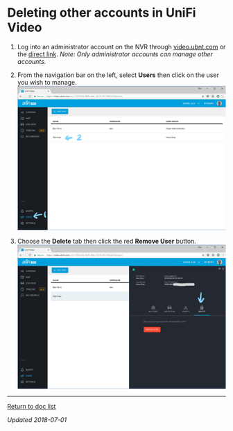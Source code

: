 # Deleting other accounts in UniFi Video

1. Log into an administrator account on the NVR through [video.ubnt.com](htttps://video.ubnt.com/) or the [direct link](https://cecvideo.gonzalezmethodist.org:7443). *Note: Only administrator accounts can manage other accounts.*
   

2. From the navigation bar on the left, select **Users** then click on the user you wish to manage.
   ![ufvguide-deleteaccount-1](UniFiVideo-DeleteAccount.assets/ufvguide-deleteaccount-1.png)
   

3. Choose the **Delete** tab then click the red **Remove User** button.
   ![ufvguide-deleteaccount-2](UniFiVideo-DeleteAccount.assets/ufvguide-deleteaccount-2.png)

------

[Return to doc list](/GUMCdocs/UnifiVideoDocs/index.html)															

*Updated 2018-07-01*